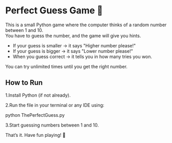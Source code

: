# Perfect Guess Game 🎯

This is a small Python game where the computer thinks of a random number between 1 and 10.  
You have to guess the number, and the game will give you hints.  

- If your guess is smaller → it says "Higher number please!"  
- If your guess is bigger → it says "Lower number please!"  
- When you guess correct → it tells you in how many tries you won.  

You can try unlimited times until you get the right number.  

## How to Run

1.Install Python (if not already).

2.Run the file in your terminal or any IDE using:

python ThePerfectGuess.py


3.Start guessing numbers between 1 and 10.

That’s it. Have fun playing! 🙂
